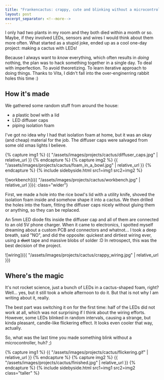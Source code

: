 ```yaml
---
title: "Frankencactus: crappy, cute and blinking without a microcontroller"
layout: post
excerpt_separator: <!--more-->
---
```


I only had two plants in my room and they both died within a month or so. Maybe, if they involved LEDs, sensors and wires I would think about them more often. What started as a stupid joke, ended up as a cool one-day project: making a cactus with LEDs!

Because I always want to *know* everything, which often results in *doing* nothing, the plan was to hack something together in a single day. To deal with imperfection. To avoid theoretizing. To learn iterative approach to doing things. Thanks to Vita, I didn't fall into the over-enginerring rabbit holes this time :)


## How it's made

We gathered some random stuff from around the house:

- a plastic bowl with a lid
- LED diffuser caps
- piping isolation foam

I've got no idea why I had that isolation foam at home, but it was an okay (and cheap) material for the job. The diffuser caps were salvaged from some old xmas lights I believe.

{% capture img1 %}
{{ "/assets/images/projects/cactus/diffuser_caps.jpg" | relative_url }}
{% endcapture %}
{% capture img2 %}
{{ "/assets/images/projects/cactus/foam_in_a_bowl.jpg" | relative_url }}
{% endcapture %}
{% include sidebyside.html src1=img1 src2=img2 %}

![workbench]({{ "/assets/images/projects/cactus/workbench.jpg" | relative_url }}){: class="wider"}

First, we made a hole into the rice bowl's lid with a utility knife, shoved the isolation foam inside and somehow shape it into a cactus. We then drilled the holes into the foam, fitting the diffuser caps nicely without gluing them or anything, so they can be replaced.

An 5mm LED diode fits inside the diffuser cap and all of them are connected to an old 5V phone charger. When it came to electronics, I spotted myself dreaming about a custom PCB and connectors and whatnot... I took a deep breath, said "NO", and did the opposite: quickest and dirtiest wiring ever, using a ~~duct~~ tape and massive blobs of solder :D In retrospect, this was the best decision of the project.

![wiring]({{ "/assets/images/projects/cactus/crappy_wiring.jpg" | relative_url }})

## Where's the magic

It's not rocket science, just a bunch of LEDs in a cactus-shaped foam, right? Well... yes, but it still took a whole afternoon to do it. But that is not why I am writing about it, really.

The best part was switching it on for the first time: half of the LEDs did not work at all, which was not surprising if I think about the wiring efforts. However, some LEDs blinked in random intervals, causing a strange, but kinda pleasant, candle-like flickering effect. It looks even cooler that way, actually.

So, what was the last time you made something blink without a microcontroller, huh? ;)

{% capture img1 %}
{{ "/assets/images/projects/cactus/flickering.gif" | relative_url }}
{% endcapture %}
{% capture img2 %}
{{ "/assets/images/projects/cactus/finished.jpg" | relative_url }}
{% endcapture %}
{% include sidebyside.html src1=img1 src2=img2 class="taller" %}

<!--more-->